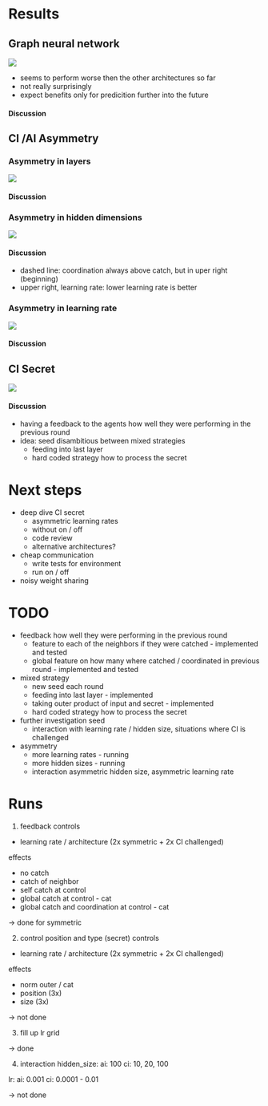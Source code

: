 # Results

## Graph neural network

![](../../runs/gnn/test1/plot/mean.png)

* seems to perform worse then the other architectures so far
* not really surprisingly
* expect benefits only for predicition further into the future

#### Discussion

## CI /AI Asymmetry

### Asymmetry in layers

![](../../runs/attention/asymmetric_layer/plot/mean.png)

#### Discussion

### Asymmetry in hidden dimensions

![](../../runs/attention/asymmetric_hidden/plot/mean.png)

#### Discussion
* dashed line: coordination always above catch, but in uper right (beginning)
* upper right, learning rate: lower learning rate is better

### Asymmetry in learning rate

![](../../runs/attention/asymmetric_lr/plot/mean.png)

#### Discussion

## CI Secret

![](../../runs/seed/test1/plot/mean.png)

#### Discussion

* having a feedback to the agents how well they were performing in the previous round
* idea: seed disambitious between mixed strategies
    * feeding into last layer
    * hard coded strategy how to process the secret


# Next steps
* deep dive CI secret
    * asymmetric learning rates
    * without on / off
    * code review
    * alternative architectures?
* cheap communication
    * write tests for environment
    * run on / off
* noisy weight sharing

# TODO
* feedback how well they were performing in the previous round
    * feature to each of the neighbors if they were catched - implemented and tested
    * global feature on how many where catched / coordinated in previous round - implemented and tested
* mixed strategy
    * new seed each round
    * feeding into last layer - implemented
    * taking outer product of input and secret - implemented
    * hard coded strategy how to process the secret
* further investigation seed 
    * interaction with learning rate / hidden size, situations where CI is challenged
* asymmetry
    * more learning rates - running
    * more hidden sizes - running
    * interaction asymmetric hidden size, asymmetric learning rate

# Runs
1. feedback
controls
* learning rate / architecture (2x symmetric + 2x CI challenged)

effects 
* no catch
* catch of neighbor
* self catch at control
* global catch at control - cat
* global catch and coordination at control - cat

-> done for symmetric

2. control position and type (secret)
controls
* learning rate / architecture (2x symmetric + 2x CI challenged)

effects
* norm outer / cat
* position (3x)
* size (3x)

-> not done

3. fill up lr grid

-> done

4. interaction
hidden_size:
ai: 100
ci: 10, 20, 100

lr:
ai: 0.001
ci: 0.0001 - 0.01

-> not done